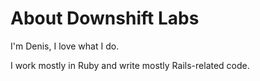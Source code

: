 About Downshift Labs
====================

I'm Denis, I love what I do.

I work mostly in Ruby and write mostly Rails-related code.
